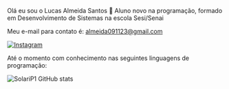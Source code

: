 Olá eu sou o Lucas Almeida Santos 👋
Aluno novo na programação, formado em Desenvolvimento de Sistemas na escola Sesi/Senai

Meu e-mail para contato é: almeida091123@gmail.com

[![Instagram](https://img.shields.io/badge/Instagram-E4405F?style=for-the-badge&logo=instagram&logoColor=white)](https://www.instagram.com/lucas_arume/)

Até o momento com conhecimento nas seguintes linguagens de programação:


![SolariP1 GitHub stats](https://github-readme-stats.vercel.app/api?username=SolariP1&show_icons=true&theme=radical)
